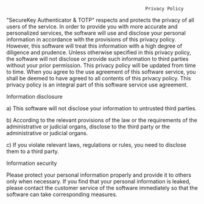                                                        Privacy Policy
"SecureKey Authenticator & TOTP" respects and protects the privacy of all users of the service. In order to provide you with more accurate and personalized services, the software will use and disclose your personal information in accordance with the provisions of this privacy policy. However, this software will treat this information with a high degree of diligence and prudence. Unless otherwise specified in this privacy policy, the software will not disclose or provide such information to third parties without your prior permission. This privacy policy will be updated from time to time. When you agree to the use agreement of this software service, you shall be deemed to have agreed to all contents of this privacy policy. This privacy policy is an integral part of this software service use agreement.

Information disclosure

a) This software will not disclose your information to untrusted third parties.

b) According to the relevant provisions of the law or the requirements of the administrative or judicial organs, disclose to the third party or the administrative or judicial organs.

c) If you violate relevant laws, regulations or rules, you need to disclose them to a third party.

Information security

Please protect your personal information properly and provide it to others only when necessary. If you find that your personal information is leaked, please contact the customer service of the software immediately so that the software can take corresponding measures.
